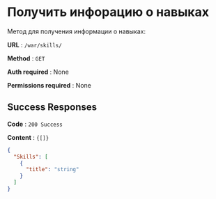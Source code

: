 # Получить инфорацию о навыках

Метод для получения информации о навыках:

**URL** : `/war/skills/`

**Method** : `GET`

**Auth required** : None

**Permissions required** : None

## Success Responses

**Code** : `200 Success`

**Content** : `{[]}`

```json
{
  "Skills": [
    {
      "title": "string"
    }
  ]
}
```
    
